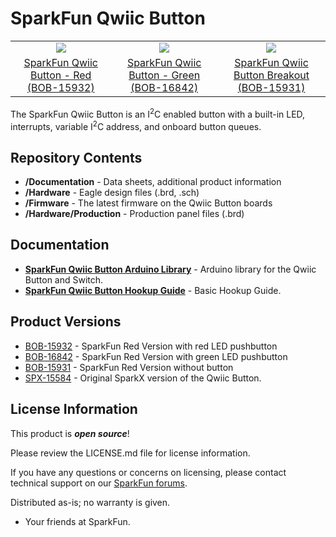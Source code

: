 SparkFun Qwiic Button
========================================
<table class="table table-hover table-striped table-bordered">
  <tr align="center">
   <td><a href="https://www.sparkfun.com/products/15932"><img src="https://cdn.sparkfun.com/assets/parts/1/4/5/7/3/15932-SparkFun_Qwiic_Button_-_Red-01.jpg"></a></td>
   <td><a href="https://www.sparkfun.com/products/16842"><img src="https://cdn.sparkfun.com//assets/parts/1/5/7/6/7/16842-SparkFun_Qwiic_Button_-_Green_LED-01.jpg"></a></td>
   <td><a href="https://www.sparkfun.com/products/15931"><img src="https://cdn.sparkfun.com/assets/parts/1/4/5/7/2/15931-SparkFun_Qwiic_Button_Breakout-01.jpg"></a></td>
  </tr>
  <tr align="center">
    <td><a href="https://www.sparkfun.com/products/15932">SparkFun Qwiic Button - Red <br />(BOB-15932)</a></td>
    <td><a href="https://www.sparkfun.com/products/16842">SparkFun Qwiic Button - Green <br />(BOB-16842)</a></td>
    <td><a href="https://www.sparkfun.com/products/15931">SparkFun Qwiic Button Breakout <br />(BOB-15931)</a></td>
  </tr>
</table>

The SparkFun Qwiic Button is an I<sup>2</sup>C enabled button with a built-in LED, interrupts, variable I<sup>2</sup>C address, and onboard button queues.

Repository Contents
-------------------

* **/Documentation** - Data sheets, additional product information
* **/Hardware** - Eagle design files (.brd, .sch)
* **/Firmware** - The latest firmware on the Qwiic Button boards
* **/Hardware/Production** - Production panel files (.brd)

Documentation
--------------
* **[SparkFun Qwiic Button Arduino Library](https://github.com/sparkfun/SparkFun_Qwiic_Button_Arduino_Library)** - Arduino library for the Qwiic Button and Switch.
* **[SparkFun Qwiic Button Hookup Guide](https://learn.sparkfun.com/tutorials/sparkfun-qwiic-button-hookup-guide/all)** - Basic Hookup Guide.

Product Versions
--------------

* [BOB-15932](https://www.sparkfun.com/products/15932) - SparkFun Red Version with red LED pushbutton
* [BOB-16842](https://www.sparkfun.com/products/16842) - SparkFun Red Version with green LED pushbutton
* [BOB-15931](https://www.sparkfun.com/products/15931) - SparkFun Red Version without button
* [SPX-15584](https://www.sparkfun.com/products/15584) - Original SparkX version of the Qwiic Button.

License Information
-------------------

This product is _**open source**_! 

Please review the LICENSE.md file for license information. 

If you have any questions or concerns on licensing, please contact technical support on our [SparkFun forums](https://forum.sparkfun.com/viewforum.php?f=152).

Distributed as-is; no warranty is given.

- Your friends at SparkFun.

_<COLLABORATION CREDIT>_
